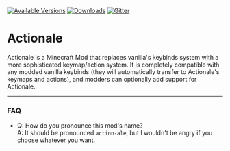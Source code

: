 [![Available Versions](http://cf.way2muchnoise.eu/versions/actionale.svg)](https://www.curseforge.com/minecraft/mc-mods/actionale)
[![Downloads](http://cf.way2muchnoise.eu/full_actionale_downloads.svg)](https://www.curseforge.com/minecraft/mc-mods/actionale)
[![Gitter](https://badges.gitter.im/hnOsmium0001/Actionale.png)](https://gitter.im/hnOsmium0001/Actionale)

# Actionale

Actionale is a Minecraft Mod that replaces vanilla's keybinds system with a more sophisticated keymap/action system.
It is completely compatible with any modded vanilla keybinds (they will automatically transfer to Actionale's keymaps
and actions), and modders can optionally add support for Actionale.

---

### FAQ
- Q: How do you pronounce this mod's name?  
  A: It should be pronounced `action-ale`, but I wouldn't be angry if you choose whatever you want.  
